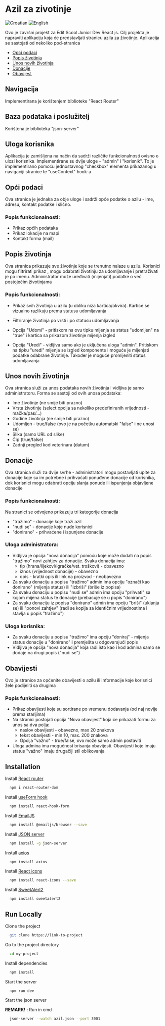 # Azil za zivotinje
[![Croatian](https://img.shields.io/badge/lang-Croatian-green.svg)](https://github.com/MarinoBarada/Azil-za-zivotinje/blob/master/README.md)
[![English](https://img.shields.io/badge/lang-English-yellow.svg)](https://github.com/MarinoBarada/Azil-za-zivotinje/blob/master/README.en.md)


Ovo je završni projekt za Edit Scool Junior Dev React js. 
Cilj projekta je napraviti aplikaciju koja će predstavljati stranicu azila za životinje. Aplikacija se sastojati od nekoliko pod-stranica

- [Opći podaci](#opći-podaci)
- [Popis životinja](#popis-životinja)
- [Unos novih životinja](#unos-novih-životinja)
- [Donacije](#donacije)
- [Obavijest](#obavijesti)

## Navigacija

Implementirana je korištenjem biblioteke "React Router"

## Baza podataka i poslužitelj

Korištena je  biblioteka "json-server"

## Uloga korisnika

Aplikacija je zamišljena na način da sadrži različite funkcionalnosti ovisno o ulozi korisnika. Implementirane su dvije uloge - "admin" i "korisnik". To je implementirano pomoću jednostavnog "checkbox" elementa prikazanog u navigaciji stranice te "useContext" hook-a

## Opći podaci

Ova stranica je jednaka za obje uloge i sadrži opće podatke o azilu - ime, adresu, kontakt podatke i slično.

### Popis funkcionalnosti:

- Prikaz općih podataka 
- Prikaz lokacije na mapi
- Kontakt forma (mail)

## Popis životinja

Ova stranica prikazuje sve životinje koje se trenutno nalaze u azilu. Korisnici mogu filtrirati prikaz , mogu odabrati životinju za udomljavanje i pretraživati je po imenu. Administrator može uređivati (mijenjati) podatke o već postojećim životinjama

### Popis funkcionalnosti:

- Prikaz svih životinja u azilu (u obliku  niza kartica/okvira). Kartice se vizualno razlikuju prema statusu udomljavanja

- Filtriranje životinja po vrsti i po statusu udomljavanja

- Opcija "Udomi" - pritiskom na ovu tipku mijenja se status "udomljen" na "true" i kartica sa prikazom životinje mijenja izgled

- Opcija "Uredi" - vidljiva samo ako je uključena uloga "admin". Pritiskom na tipku "uredi" mijenja se izgled komponente i moguće je mijenjati podatke odabrane životinje. Također je moguće promijeniti status udomljavanja

## Unos novih životinja

Ova stranica služi za unos podataka novih životinja i vidljiva je samo administratoru. Forma se sastoji od ovih unosa podataka: 

- Ime životinje (ne smije biti prazno)
- Vrsta životinje (select opcija sa nekoliko predefiniranih vrijednosti - mačka/pas/…)
- Godine životinja (ne smije biti prazno)
- Udomljen - true/false (ovo je na početku automatski "false" i ne unosi se)
- Slika (samo URL od slike)
- Čip (true/false)
- Zadnji pregled kod veterinara (datum)

## Donacije

Ova stranica služi za dvije svrhe - administratori mogu postavljati upite za donacije koje su im potrebne i prihvaćati ponuđene donacije od korisnika, dok korisnici mogu odabrati opciju slanja ponude ili ispunjenja objavljene donacije

### Popis funkcionalnosti:

Na stranici se odvojeno prikazuju tri kategorije donacija
- "tražimo" - donacije koje traži azil
- "nudi se" - donacije koje nude korisnici
- "donirano" - prihvaćene i ispunjene donacije

### Uloga administratora:

- Vidljiva je opcija "nova donacija" pomoću koje može dodati na popis "tražimo" novi zahtjev za donacije. Svaka donacija ima:
  - tip (hrana/lijekovi/igračke/vet. troškovi) - obavezno
  - iznos (vrijednost donacije) - obavezno
  - opis - kratki opis ili link na proizvod - neobavezno
- Za svaku donaciju u popisu "tražimo" admin ima opciju "označi kao donirano" (mijenja status) ili "izbriši" (briše iz popisa)
- Za svaku donaciju u popisu "nudi se" admin ima opciju "prihvati" sa kojom mijena status te donacije (prebacuje se u popis "donirano")
- Za svaku donaciju iz popisa "donirano" admin ima opciju "briši" (uklanja se) ili "ponovi zahtjev" (radi se kopija sa identičnim vrijednostima i stavlja u popis "tražimo")

### Uloga korisnika:

- Za svaku donaciju u popisu "tražimo" ima opciju "doniraj" - mijenja status donacije u "donirano" i premješta u odgovarajući popis
- Vidljiva je opcija "nova donacija" koja radi isto kao i kod admina samo se dodaje na drugi popis ("nudi se")


## Obavijesti

Ovo je stranice za općenite obavijesti o azilu ili informacije koje korisnici žele podijeliti sa drugima

### Popis funkcionalnosti:

- Prikaz obavijesti koje su sortirane po vremenu dodavanja (od naj novije prema starijima)
- Na stranici postojati opcija "Nova obavijest" koja će prikazati formu za unos sa dva polja:
  - naslov obavijesti - obavezno, max 20 znakova
  - tekst obavijesti - min 10, max. 200 znakova
  - Opcija "važno" - true/false, ovo može samo admin postaviti
- Uloga admina ima mogućnost brisanja obavijesti. Obavijesti koje imaju status "važno" imaju drugačiji stil oblikovanja

## Installation

Install [React router](https://reactrouter.com/en/main/start/tutorial)

```bash
  npm i react-router-dom
```

Install [useForm hook](https://react-hook-form.com/get-started/) 

```bash
  npm install react-hook-form
```

Install [EmailJS](https://www.emailjs.com/docs/sdk/installation/)

```bash
  npm install @emailjs/browser --save
```

Install [JSON server](https://www.npmjs.com/package/json-server?activeTab=readme)

```bash
  npm install -g json-server
```

Install [axios](https://www.npmjs.com/package/axios)

```bash
  npm install axios
```

Install [React icons](https://react-icons.github.io/react-icons/)

```bash
  npm install react-icons --save
```

Install [SweetAlert2](https://sweetalert2.github.io/#download)

```bash
  npm install sweetalert2
```
    
## Run Locally

Clone the project

```bash
  git clone https://link-to-project
```

Go to the project directory

```bash
  cd my-project
```

Install dependencies

```bash
  npm install
```

Start the server

```bash
  npm run dev
```

Start the json server

**REMARK!** : Run in cmd
```bash
  json-server --watch azil.json --port 3001
```

